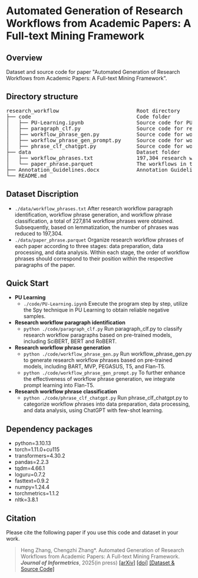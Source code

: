 # Automated Generation of Research Workflows from Academic Papers: A Full-text Mining Framework

## Overview
Dataset and source code for paper "Automated Generation of Research Workflows from Academic Papers: A Full-text Mining Framework".

## Directory structure
<pre>
research_workflow                         Root directory
├── code                                  Code folder
│   ├── PU-Learning.ipynb                 Source code for PU Learning to obtain reliable negative samples
│   ├── paragraph_clf.py                  Source code for research workflow paragraph identification based on pre-trained models
│   ├── workflow_phrase_gen.py            Source code for workflow phrase generation using pre-trained models
│   ├── workflow_phrase_gen_prompt.py     Source code for workflow phrase generation using pre-trained models with prompt learning
│   ├── phrase_clf_chatgpt.py             Source code for workflow phrase classification using ChatGPT
├── data                                  Dataset folder
│   ├── workflow_phrases.txt              197,304 research workflow phrases
│   └── paper_phrase.parquet              The workflows in three research stage of NLP papers
├── Annotation_Guidelines.docx            Annotation Guidelines for Research Workflow
└── README.md
</pre>

## Dataset Discription
  - <code>./data/workflow_phrases.txt</code> After research workflow paragraph identification, workflow phrase generation, and workflow phrase classification, a total of 227,814 workflow phrases were obtained. Subsequently, based on lemmatization, the number of phrases was reduced to 197,304.
  - <code>./data/paper_phrase.parquet</code> Organize research workflow phrases of each paper according to three stages: data preparation, data processing, and data analysis. Within each stage, the order of workflow phrases should correspond to their position within the respective paragraphs of the paper.

## Quick Start
 - <b>PU Learning</b>
   - <code>./code/PU-Learning.ipynb</code> Execute the program step by step, utilize the Spy technique in PU Learning to obtain reliable negative samples.
 - <b>Research workflow paragraph identification</b>
   - <code>python ./code/paragraph_clf.py</code> Run paragraph_clf.py to classify research workflow paragraphs based on pre-trained models, including SciBERT, BERT and RoBERT.
 - <b>Research workflow phrase generation</b>
   - <code>python ./code/workflow_phrase_gen.py</code> Run workflow_phrase_gen.py to generate research workflow phrases based on pre-trained models, including BART, MVP, PEGASUS, T5, and Flan-T5.
   - <code>python ./code/workflow_phrase_gen_prompt.py</code> To further enhance the effectiveness of workflow phrase generation, we integrate prompt learning into Flan-T5.
 - <b>Research workflow phrase classification</b>
   - <code>python ./code/phrase_clf_chatgpt.py</code> Run phrase_clf_chatgpt.py to categorize workflow phrases into data preparation, data processing, and data analysis, using ChatGPT with few-shot learning.

## Dependency packages
- python=3.10.13
- torch=1.11.0+cu115
- transformers=4.30.2
- pandas=2.2.3
- tqdm=4.66.1
- loguru=0.7.2
- fasttext=0.9.2
- numpy=1.24.4
- torchmetrics=1.1.2
- nltk=3.8.1

## Citation
Please cite the following paper if you use this code and dataset in your work.
    
>Heng Zhang, Chengzhi Zhang\*. Automated Generation of Research Workflows from Academic Papers: A Full-text Mining Framework. ***Journal of Informetrics***, 2025(in press)  [[arXiv]]()  [[doi]]()  [[Dataset & Source Code]]( https://github.com/ZH-heng/research_workflow)


